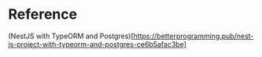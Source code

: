# Reference
(NestJS with TypeORM and Postgres)[https://betterprogramming.pub/nest-js-project-with-typeorm-and-postgres-ce6b5afac3be]